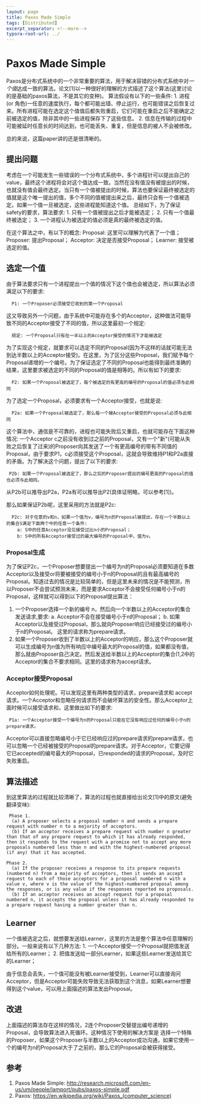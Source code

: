 ```yaml
---
layout: page
title: Paxos Made Simple
tags: [Distributed]
excerpt_separator: <!--more-->
typora-root-url: ../
---
```




# Paxos Made Simple
  Paxos是分布式系统中的一个非常重要的算法，用于解决容错的分布式系统中对*一个值*达成一致的算法。论文[1]以一种很好的理解的方式描述了这个算法(这里讨论的是基础的paxos算法，不是其它的变种)。
  算法假设有以下的一些条件:
    1. 进程(or 角色)一任意的速度执行，每个都可能出错、停止运行，也可能错误之后恢复过来。所有进程可能在选定这个值值后都失败重启，它们可能在重启之后不能确定之前被选定的值，除非其中的一些进程保存下了这些信息。
    2. 信息在传输的过程中可能被延时任意长的时间达到，也可能丢失、重复，但是信息的被人不会被修改。



总的来说，这篇paper讲的还是很清晰的。



## 提出问题

  考虑在一个可能发生一些错误的一个分布式系统中，多个进程针可以提出自己的value，最终这个进程将会对这个值达成一致。当然在没有值没有被提出的时候，也就没有值会最终选定。当只有一个值被提出的时候，算法也要保证最终被选定的值就是这个唯一提出的值，多个不同的值被提出来之后，最终只会有一个值被选定。如果一个值一旦被选定，这些进程能知道这个值。
  总结如下，为了保证safety的要求，算法要求:
    1. 只有一个值被提出之后才能被选定；
    2. 只有一个值最终被选定；
    3. 一个进程认为被选定的值必须是真的最终被选定的值。

在这个算法之中，有以下的概念:
  Proposal: 这里可以理解为代表了一个值；
  Proposer: 提出Proposal；
  Acceptor: 决定是否接受Proposal；
  Learner: 接受被选定的值。



## 选定一个值

   由于算法要求只有一个进程提出一个值的情况下这个值也会被选定，所以算法必须满足以下的要求:
```
  P1: 一个Proposer必须接受它收到的第一个Proposal
```

这又导致另外一个问题，由于系统中可能存在多个的Acceptor，这种做法可能导致不同的Acceptor接受了不同的值，所以这里最初一个规定:
```
  规定: 一个Proposal只有在一半以上的Acceptor接受的情况下才能被选定
```

  为了实现这个规定，就要求可以选定不同的Proposal(因为不这样的话就可能无法到达半数以上的Acceptor接受)。在这里，为了区分这些Proposal，我们赋予每个Proposal递增的一个编号。为了保证选定了不同的Proposal也能得到最终准确的结果，这里要求被选定的不同的Proposal的值是相等的。所以有如下的要求:
```
  P2: 如果一个Proposal被选定了，每个被选定的有更高的编号的Proposal的值必须与此相同
```

  为了选定一个Proposal，必须要求有一个Acceptor接受，也就是说:
```
  P2a: 如果一个Proposal被选定了，那么每一个被Acceptor接受的Proposal必须与此相同
```

这个算法中，通信是不可靠的，进程也可能失败后又重启，也就可能存在下面这种情况: 一个Acceptor c之前没有收到过之前的Proposal，又有一个"新"(可能从失败之后恢复了过来)的Proposer向其发送了一个有更高编号的带有不同值的Proposal，由于要求P1，c必须接受这个Proposal，这就会导致维持P1和P2a直接的矛盾。为了解决这个问题，提出了以下的要求:
```
 P2b: 如果一个Proposal被选定了，那么之后的Proposer提出的编号更高的Proposal的值也必须与此相同。
```

从P2b可以推导出P2a，P2a有可以推导出P2(具体证明略，可以参考[1])。

那么如果保证P2b呢，这里采用的方法就是P2c:
```
  P2c: 对于任意的v和n，如果一个值为v，编号为n的Proposal被提出，存在一个半数以上的集合S满足下面两个中的任意一个条件:
    a: S中的任意Acceptor没见接受过比n小的Proposal；
    b: S中的所有Acceptor接受过的最大编号的Proposal中，值为v。
```



### Proposal生成

   为了保证P2c，一个Proposer想要提出一个编号为n的Proposal必须要知道在多数Acceptor以及接受or将要被接受的编号小于n的Proposal的且有最高编号的Proposal。知道过去的情况是比较简单的，但是这里未来的情况是不能预测，所以Proposer不会尝试预测未来，而是要求Acceptor不会接受任何编号小于n的Proposal，这样就可以得到以下的Proposal提出算法：
  1. 一个Proposer选择一个新的编号 n，然后向一个半数以上的Acceptor的集合发送请求,要求:
       a. Acceptor不会在接受编号小于n的Proposal；
          b. 如果Acceptor以及接受过Proposal，那么就向Proposer响应已经接受过的编号小于n的Proposal。
          这里的请求称为prepare请求。
  2. 如果一个Proposer收到了半数以上的Acceptor的响应，那么这个Proposer就可以生成编号为n值为所有响应中编号最大的Proposal的值，如果都没有值，那么就由Proposer自己决定。然后发送给半数以上的Acceptor的集合(1,2中的Acceptor的集合不要求相同。这里的请求称为accept请求。



### Acceptor接受Proposal

   Acceptor如何处理呢。可以发现这里有两种类型的请求，prepare请求和 accept请求。一个Acceptor和忽略任何请求而不会破坏算法的安全性。那么Acceptor上面时候可以接受请求和，这里做出如下的要求:
```
 P1a: 一个Acceptor接受一个编号为n的Proposal只能在它没有响应过任何的编号小于n的prepare请求。
```

 Acceptor可以直接忽略编号小于它已经响应过的prepare请求的prepare请求，也可以忽略一个已经被接受的Proposal的prepare请求。对于Acceptor，它要记得它已accepted的编号最大的Proposal，已responded的请求的Proposal，及时它失败重启。



## 算法描述

 到这里算法的过程就比较清晰了，算法的过程也就直接给出论文[1]中的原文(避免翻译变味):
```
 Phase 1. 
  (a) A proposer selects a proposal number n and sends a prepare request with number n to a majority of acceptors. 
  (b) If an acceptor receives a prepare request with number n greater than that of any prepare request to which it has already responded, then it responds to the request with a promise not to accept any more proposals numbered less than n and with the highest-numbered proposal (if any) that it has accepted. 

Phase 2. 
  (a) If the proposer receives a response to its prepare requests (numbered n) from a majority of acceptors, then it sends an accept request to each of those acceptors for a proposal numbered n with a value v, where v is the value of the highest-numbered proposal among the responses, or is any value if the responses reported no proposals. 
  (b) If an acceptor receives an accept request for a proposal numbered n, it accepts the proposal unless it has already responded to a prepare request having a number greater than n. 
```



## Learner

  一个值被选定之后，就想要发送给Learner，这里的方法是整个算法中任意理解的部分。一般来说有以下几种方法:
    1. 一个Acceptor接受一个Proposal就把值发送给所有的Learner；
    2. 把值发送给一部分Learner，如果这些Learner发送给其它的Learner；

由于信息会丢失，一个值可能没有被Learner接受到，Learner可以直接询问Acceptor，但是Acceptor可能失败导致无法获取到这个消息，如果Learner想要得到这个value，可以用上面描述的算法发出Proposal。



## 改进

  上面描述的算法存在这样的情况，2连个Proposer交替提出编号递增的Proposal，会导致算法进入死循环。这种情况下使用的解决方案是 选择一个特殊的Proposer，如果这个Proposer与半数以上的Acceptor成功沟通，如果它使用一个的编号为n的Proposal大于了之前的，那么它的Proposal会被获得接受。



## 参考

1. Paxos Made Simple: http://research.microsoft.com/en-us/um/people/lamport/pubs/paxos-simple.pdf
2. Paxos: https://en.wikipedia.org/wiki/Paxos_(computer_science)
